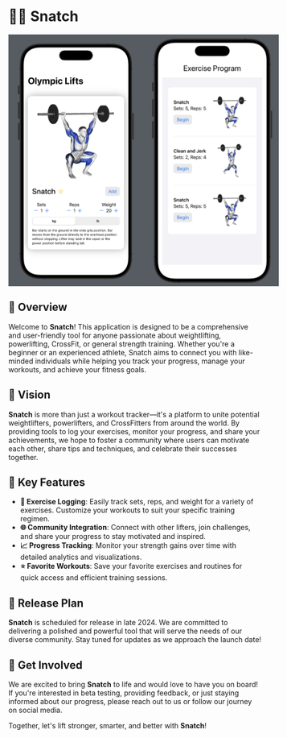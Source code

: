 # 🏋️‍♂️ **Snatch**

<div style="display: flex; justify-content: space-around;">
<img src="https://github.com/perceval9/Snatch/blob/main/Snatch_Workout.png" alt="Snatch Workout" height="500"/>
<img src="https://github.com/perceval9/Snatch/blob/main/Workout_Page.png" alt="Workout Page" height="500"/>
</div>

## 🎯 **Overview**

Welcome to **Snatch**! This application is designed to be a comprehensive and user-friendly tool for anyone passionate about weightlifting, powerlifting, CrossFit, or general strength training. Whether you're a beginner or an experienced athlete, Snatch aims to connect you with like-minded individuals while helping you track your progress, manage your workouts, and achieve your fitness goals.

## 🌟 **Vision**

**Snatch** is more than just a workout tracker—it's a platform to unite potential weightlifters, powerlifters, and CrossFitters from around the world. By providing tools to log your exercises, monitor your progress, and share your achievements, we hope to foster a community where users can motivate each other, share tips and techniques, and celebrate their successes together.

## 🔑 **Key Features**

- **💪 Exercise Logging**: Easily track sets, reps, and weight for a variety of exercises. Customize your workouts to suit your specific training regimen.
- **🌐 Community Integration**: Connect with other lifters, join challenges, and share your progress to stay motivated and inspired.
- **📈 Progress Tracking**: Monitor your strength gains over time with detailed analytics and visualizations.
- **⭐ Favorite Workouts**: Save your favorite exercises and routines for quick access and efficient training sessions.

## 🚀 **Release Plan**

**Snatch** is scheduled for release in late 2024. We are committed to delivering a polished and powerful tool that will serve the needs of our diverse community. Stay tuned for updates as we approach the launch date!

## 🤝 **Get Involved**

We are excited to bring **Snatch** to life and would love to have you on board! If you're interested in beta testing, providing feedback, or just staying informed about our progress, please reach out to us or follow our journey on social media.

Together, let's lift stronger, smarter, and better with **Snatch**!
